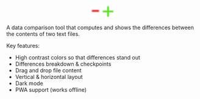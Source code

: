 <p align="center">
<img width="64" src="./assets/images/-+.svg"/>
</p>

A data comparison tool that computes and shows the differences between the contents of two text files.

Key features:
- High contrast colors so that differences stand out
- Differences breakdown & checkpoints
- Drag and drop file content
- Vertical & horizontal layout
- Dark mode
- PWA support (works offline)

